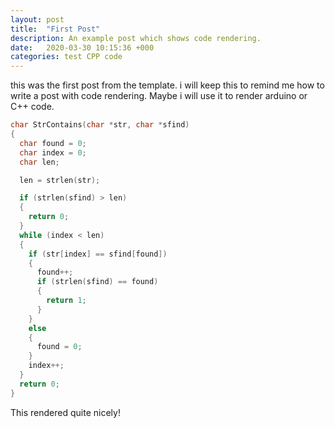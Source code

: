 ```yaml
---
layout: post
title:  "First Post"
description: An example post which shows code rendering.
date:   2020-03-30 10:15:36 +000
categories: test CPP code
---
```

this was the first post from the template. i will keep this to remind me how to write a post with code rendering.  Maybe i will use it to render arduino or C++ code.

```cpp
char StrContains(char *str, char *sfind)
{
  char found = 0;
  char index = 0;
  char len;

  len = strlen(str);

  if (strlen(sfind) > len)
  {
    return 0;
  }
  while (index < len)
  {
    if (str[index] == sfind[found])
    {
      found++;
      if (strlen(sfind) == found)
      {
        return 1;
      }
    }
    else
    {
      found = 0;
    }
    index++;
  }
  return 0;
}
```

This rendered quite nicely!
